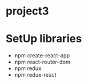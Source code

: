 # project3

# SetUp libraries
- npm create-react-app
- npm react-router-dom
- npm redux
- npm redux-react
